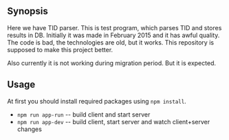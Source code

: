 ## Synopsis

Here we have TID parser. This is test program, which parses TID and stores results in DB. Initially it was made in February 2015 and it has awful quality. The code is bad, the technologies are old, but it works. This repository is supposed to make this project better.

Also currently it is not working during migration period. But it is expected.

## Usage
At first you should install required packages using `npm install`.

* `npm run app-run` -- build client and start server
* `npm run app-dev` -- build client, start server and watch client+server changes
